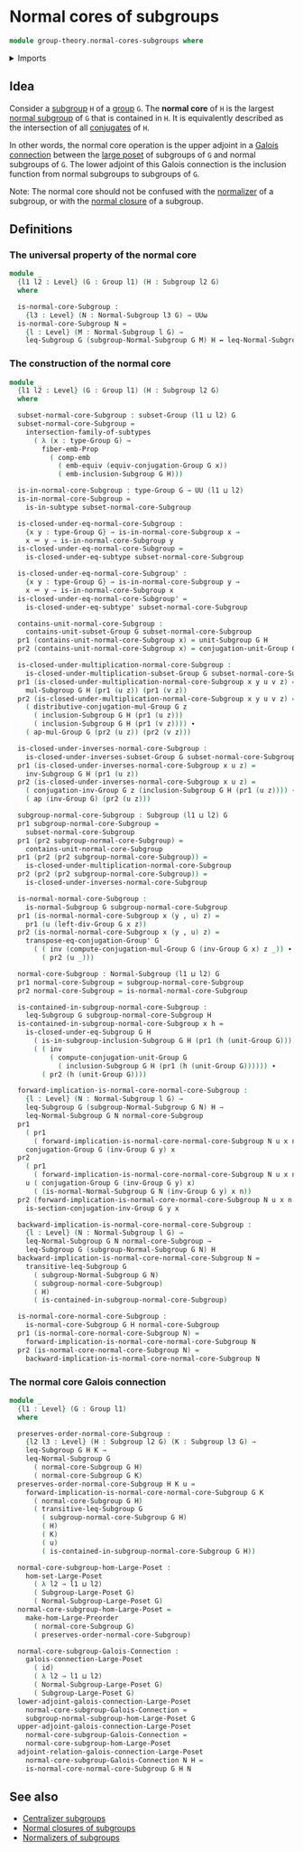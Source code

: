 # Normal cores of subgroups

```agda
module group-theory.normal-cores-subgroups where
```

<details><summary>Imports</summary>

```agda
open import foundation.action-on-identifications-functions
open import foundation.dependent-pair-types
open import foundation.embeddings
open import foundation.equivalences
open import foundation.function-types
open import foundation.identity-types
open import foundation.intersections-subtypes
open import foundation.logical-equivalences
open import foundation.propositional-maps
open import foundation.subtypes
open import foundation.universe-levels

open import group-theory.conjugation
open import group-theory.groups
open import group-theory.normal-subgroups
open import group-theory.subgroups
open import group-theory.subsets-groups

open import order-theory.galois-connections-large-posets
open import order-theory.order-preserving-maps-large-posets
open import order-theory.order-preserving-maps-large-preorders
```

</details>

## Idea

Consider a [subgroup](group-theory.subgroups.md) `H` of a
[group](group-theory.groups.md) `G`. The **normal core** of `H` is the largest
[normal subgroup](group-theory.normal-subgroups.md) of `G` that is contained in
`H`. It is equivalently described as the intersection of all
[conjugates](group-theory.conjugation.md) of `H`.

In other words, the normal core operation is the upper adjoint in a
[Galois connection](order-theory.galois-connections-large-posets.md) between the
[large poset](order-theory.large-posets.md) of subgroups of `G` and normal
subgroups of `G`. The lower adjoint of this Galois connection is the inclusion
function from normal subgroups to subgroups of `G`.

Note: The normal core should not be confused with the
[normalizer](group-theory.normalizer-subgroups.md) of a subgroup, or with the
[normal closure](group-theory.normal-closures-subgroups.md) of a subgroup.

## Definitions

### The universal property of the normal core

```agda
module _
  {l1 l2 : Level} (G : Group l1) (H : Subgroup l2 G)
  where

  is-normal-core-Subgroup :
    {l3 : Level} (N : Normal-Subgroup l3 G) → UUω
  is-normal-core-Subgroup N =
    {l : Level} (M : Normal-Subgroup l G) →
    leq-Subgroup G (subgroup-Normal-Subgroup G M) H ↔ leq-Normal-Subgroup G M N
```

### The construction of the normal core

```agda
module _
  {l1 l2 : Level} (G : Group l1) (H : Subgroup l2 G)
  where

  subset-normal-core-Subgroup : subset-Group (l1 ⊔ l2) G
  subset-normal-core-Subgroup =
    intersection-family-of-subtypes
      ( λ (x : type-Group G) →
        fiber-emb-Prop
          ( comp-emb
            ( emb-equiv (equiv-conjugation-Group G x))
            ( emb-inclusion-Subgroup G H)))

  is-in-normal-core-Subgroup : type-Group G → UU (l1 ⊔ l2)
  is-in-normal-core-Subgroup =
    is-in-subtype subset-normal-core-Subgroup

  is-closed-under-eq-normal-core-Subgroup :
    {x y : type-Group G} → is-in-normal-core-Subgroup x →
    x ＝ y → is-in-normal-core-Subgroup y
  is-closed-under-eq-normal-core-Subgroup =
    is-closed-under-eq-subtype subset-normal-core-Subgroup

  is-closed-under-eq-normal-core-Subgroup' :
    {x y : type-Group G} → is-in-normal-core-Subgroup y →
    x ＝ y → is-in-normal-core-Subgroup x
  is-closed-under-eq-normal-core-Subgroup' =
    is-closed-under-eq-subtype' subset-normal-core-Subgroup

  contains-unit-normal-core-Subgroup :
    contains-unit-subset-Group G subset-normal-core-Subgroup
  pr1 (contains-unit-normal-core-Subgroup x) = unit-Subgroup G H
  pr2 (contains-unit-normal-core-Subgroup x) = conjugation-unit-Group G x

  is-closed-under-multiplication-normal-core-Subgroup :
    is-closed-under-multiplication-subset-Group G subset-normal-core-Subgroup
  pr1 (is-closed-under-multiplication-normal-core-Subgroup x y u v z) =
    mul-Subgroup G H (pr1 (u z)) (pr1 (v z))
  pr2 (is-closed-under-multiplication-normal-core-Subgroup x y u v z) =
    ( distributive-conjugation-mul-Group G z
      ( inclusion-Subgroup G H (pr1 (u z)))
      ( inclusion-Subgroup G H (pr1 (v z)))) ∙
    ( ap-mul-Group G (pr2 (u z)) (pr2 (v z)))

  is-closed-under-inverses-normal-core-Subgroup :
    is-closed-under-inverses-subset-Group G subset-normal-core-Subgroup
  pr1 (is-closed-under-inverses-normal-core-Subgroup x u z) =
    inv-Subgroup G H (pr1 (u z))
  pr2 (is-closed-under-inverses-normal-core-Subgroup x u z) =
    ( conjugation-inv-Group G z (inclusion-Subgroup G H (pr1 (u z)))) ∙
    ( ap (inv-Group G) (pr2 (u z)))

  subgroup-normal-core-Subgroup : Subgroup (l1 ⊔ l2) G
  pr1 subgroup-normal-core-Subgroup =
    subset-normal-core-Subgroup
  pr1 (pr2 subgroup-normal-core-Subgroup) =
    contains-unit-normal-core-Subgroup
  pr1 (pr2 (pr2 subgroup-normal-core-Subgroup)) =
    is-closed-under-multiplication-normal-core-Subgroup
  pr2 (pr2 (pr2 subgroup-normal-core-Subgroup)) =
    is-closed-under-inverses-normal-core-Subgroup

  is-normal-normal-core-Subgroup :
    is-normal-Subgroup G subgroup-normal-core-Subgroup
  pr1 (is-normal-normal-core-Subgroup x (y , u) z) =
    pr1 (u (left-div-Group G x z))
  pr2 (is-normal-normal-core-Subgroup x (y , u) z) =
    transpose-eq-conjugation-Group' G
      ( ( inv (compute-conjugation-mul-Group G (inv-Group G x) z _)) ∙
        ( pr2 (u _)))

  normal-core-Subgroup : Normal-Subgroup (l1 ⊔ l2) G
  pr1 normal-core-Subgroup = subgroup-normal-core-Subgroup
  pr2 normal-core-Subgroup = is-normal-normal-core-Subgroup

  is-contained-in-subgroup-normal-core-Subgroup :
    leq-Subgroup G subgroup-normal-core-Subgroup H
  is-contained-in-subgroup-normal-core-Subgroup x h =
    is-closed-under-eq-Subgroup G H
      ( is-in-subgroup-inclusion-Subgroup G H (pr1 (h (unit-Group G))))
      ( ( inv
          ( compute-conjugation-unit-Group G
            ( inclusion-Subgroup G H (pr1 (h (unit-Group G)))))) ∙
        ( pr2 (h (unit-Group G))))

  forward-implication-is-normal-core-normal-core-Subgroup :
    {l : Level} (N : Normal-Subgroup l G) →
    leq-Subgroup G (subgroup-Normal-Subgroup G N) H →
    leq-Normal-Subgroup G N normal-core-Subgroup
  pr1
    ( pr1
      ( forward-implication-is-normal-core-normal-core-Subgroup N u x n y)) =
    conjugation-Group G (inv-Group G y) x
  pr2
    ( pr1
      ( forward-implication-is-normal-core-normal-core-Subgroup N u x n y)) =
    u ( conjugation-Group G (inv-Group G y) x)
      ( (is-normal-Normal-Subgroup G N (inv-Group G y) x n))
  pr2 (forward-implication-is-normal-core-normal-core-Subgroup N u x n y) =
    is-section-conjugation-inv-Group G y x

  backward-implication-is-normal-core-normal-core-Subgroup :
    {l : Level} (N : Normal-Subgroup l G) →
    leq-Normal-Subgroup G N normal-core-Subgroup →
    leq-Subgroup G (subgroup-Normal-Subgroup G N) H
  backward-implication-is-normal-core-normal-core-Subgroup N =
    transitive-leq-Subgroup G
      ( subgroup-Normal-Subgroup G N)
      ( subgroup-normal-core-Subgroup)
      ( H)
      ( is-contained-in-subgroup-normal-core-Subgroup)

  is-normal-core-normal-core-Subgroup :
    is-normal-core-Subgroup G H normal-core-Subgroup
  pr1 (is-normal-core-normal-core-Subgroup N) =
    forward-implication-is-normal-core-normal-core-Subgroup N
  pr2 (is-normal-core-normal-core-Subgroup N) =
    backward-implication-is-normal-core-normal-core-Subgroup N
```

### The normal core Galois connection

```agda
module _
  {l1 : Level} (G : Group l1)
  where

  preserves-order-normal-core-Subgroup :
    {l2 l3 : Level} (H : Subgroup l2 G) (K : Subgroup l3 G) →
    leq-Subgroup G H K →
    leq-Normal-Subgroup G
      ( normal-core-Subgroup G H)
      ( normal-core-Subgroup G K)
  preserves-order-normal-core-Subgroup H K u =
    forward-implication-is-normal-core-normal-core-Subgroup G K
      ( normal-core-Subgroup G H)
      ( transitive-leq-Subgroup G
        ( subgroup-normal-core-Subgroup G H)
        ( H)
        ( K)
        ( u)
        ( is-contained-in-subgroup-normal-core-Subgroup G H))

  normal-core-subgroup-hom-Large-Poset :
    hom-set-Large-Poset
      ( λ l2 → l1 ⊔ l2)
      ( Subgroup-Large-Poset G)
      ( Normal-Subgroup-Large-Poset G)
  normal-core-subgroup-hom-Large-Poset =
    make-hom-Large-Preorder
      ( normal-core-Subgroup G)
      ( preserves-order-normal-core-Subgroup)

  normal-core-subgroup-Galois-Connection :
    galois-connection-Large-Poset
      ( id)
      ( λ l2 → l1 ⊔ l2)
      ( Normal-Subgroup-Large-Poset G)
      ( Subgroup-Large-Poset G)
  lower-adjoint-galois-connection-Large-Poset
    normal-core-subgroup-Galois-Connection =
    subgroup-normal-subgroup-hom-Large-Poset G
  upper-adjoint-galois-connection-Large-Poset
    normal-core-subgroup-Galois-Connection =
    normal-core-subgroup-hom-Large-Poset
  adjoint-relation-galois-connection-Large-Poset
    normal-core-subgroup-Galois-Connection N H =
    is-normal-core-normal-core-Subgroup G H N
```

## See also

- [Centralizer subgroups](group-theory.centralizer-subgroups.md)
- [Normal closures of subgroups](group-theory.normal-closures-subgroups.md)
- [Normalizers of subgroups](group-theory.normalizer-subgroups.md)
